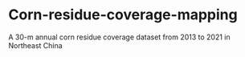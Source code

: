 # Corn-residue-coverage-mapping
A 30-m annual corn residue coverage dataset from 2013 to 2021 in Northeast China
